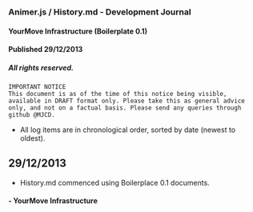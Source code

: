 ### Animer.js / History.md - Development Journal
#### YourMove Infrastructure (Boilerplate 0.1)
#### Published 29/12/2013
##### All rights reserved.

    IMPORTANT NOTICE
    This document is as of the time of this notice being visible, available in DRAFT format only. Please take this as general advice only, and not on a factual basis. Please send any queries through github @MJCD.

* All log items are in chronological order, sorted by date (newest to oldest).

## 29/12/2013

* History.md commenced using Boilerplace 0.1 documents.

#### - YourMove Infrastructure